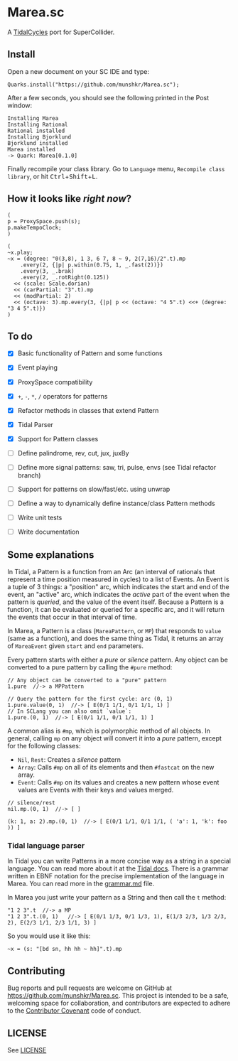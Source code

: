 # Marea.sc

A [TidalCycles](https://tidalcycles.org/) port for SuperCollider.


## Install

Open a new document on your SC IDE and type:

```
Quarks.install("https://github.com/munshkr/Marea.sc");
```

After a few seconds, you should see the following printed in the Post window:

```
Installing Marea
Installing Rational
Rational installed
Installing Bjorklund
Bjorklund installed
Marea installed
-> Quark: Marea[0.1.0]
```

Finally recompile your class library. Go to `Language` menu, `Recompile class
library`, or hit <kbd>Ctrl</kbd>+<kbd>Shift</kbd>+<kbd>L</kbd>.


## How it looks like *right now*?

```supercollider
(
p = ProxySpace.push(s);
p.makeTempoClock;
)

(
~x.play;
~x = (degree: "0(3,8), 1 3, 6 7, 8 ~ 9, 2(7,16)/2".t).mp
    .every(2, {|p| p.within(0.75, 1, _.fast(2))})
    .every(3, _.brak)
    .every(2, _.rotRight(0.125))
  << (scale: Scale.dorian)
  << (carPartial: "3".t).mp
  << (modPartial: 2)
  << (octave: 3).mp.every(3, {|p| p << (octave: "4 5".t) <<+ (degree: "3 4 5".t)})
)
```


## To do

- [x] Basic functionality of Pattern and some functions
- [x] Event playing
- [x] ProxySpace compatibility
- [x] `+`, `-`, `*`, `/` operators for patterns
- [x] Refactor methods in classes that extend Pattern
- [x] Tidal Parser
- [x] Support for Pattern classes
- [ ] Define palindrome, rev, cut, jux, juxBy
- [ ] Define more signal patterns: saw, tri, pulse, envs (see Tidal refactor branch)
- [ ] Support for patterns on slow/fast/etc. using unwrap
- [ ] Define a way to dynamically define instance/class Pattern methods
- [ ] Write unit tests
- [ ] Write documentation


## Some explanations

In Tidal, a Pattern is a function from an Arc (an interval of rationals that
represent a time position measured in cycles) to a list of Events.  An Event is
a tuple of 3 things: a "position" arc, which indicates the start and end of the
event, an "active" arc, which indicates the *active* part of the event when the
pattern is *queried*, and the value of the event itself.  Because a Pattern is
a function, it can be evaluated or queried for a specific arc, and it will
return the events that occur in that interval of time.

In Marea, a Pattern is a class (`MareaPattern`, or `MP`) that responds to
`value` (same as a function), and does the same thing as Tidal, it returns an
array of `MareaEvent` given `start` and `end` parameters.

Every pattern starts with either a *pure* or *silence* pattern. Any object can
be converted to a pure pattern by calling the `#pure` method:

```supercollider
// Any object can be converted to a "pure" pattern
1.pure  //-> a MPPattern

// Query the pattern for the first cycle: arc (0, 1)
1.pure.value(0, 1)  //-> [ E(0/1 1/1, 0/1 1/1, 1) ]
// In SCLang you can also omit `value`:
1.pure.(0, 1)  //-> [ E(0/1 1/1, 0/1 1/1, 1) ]
```

A common alias is `#mp`, which is polymorphic method of all objects.  In
general, calling `mp` on any object will convert it into a *pure* pattern,
except for the following classes:

* `Nil`, `Rest`: Creates a *silence* pattern
* `Array`: Calls `#mp` on all of its elements and then `#fastcat` on the new
  array.
* `Event`: Calls `#mp` on its values and creates a new pattern whose
  event values are Events with their keys and values merged.

```supercollider
// silence/rest
nil.mp.(0, 1)  //-> [ ]

(k: 1, a: 2).mp.(0, 1)  //-> [ E(0/1 1/1, 0/1 1/1, ( 'a': 1, 'k': foo )) ]
```

### Tidal language parser

In Tidal you can write Patterns in a more concise way as a string in a special
language.  You can read more about it at the [Tidal
docs](https://tidalcycles.org/patterns.html). There is a grammar written in
EBNF notation for the precise implementation of the language in Marea.  You can
read more in the [grammar.md](grammar.md) file.

In Marea you just write your pattern as a String and then call the `t` method:

```supercollider
"1 2 3".t  //-> a MP
"1 2 3".t.(0, 1)   //-> [ E(0/1 1/3, 0/1 1/3, 1), E(1/3 2/3, 1/3 2/3, 2), E(2/3 1/1, 2/3 1/1, 3) ]
```

So you would use it like this:

```supercollider
~x = (s: "[bd sn, hh hh ~ hh]".t).mp
```

## Contributing

Bug reports and pull requests are welcome on GitHub at
https://github.com/munshkr/Marea.sc. This project is intended to be a safe,
welcoming space for collaboration, and contributors are expected to adhere to
the [Contributor Covenant](http://contributor-covenant.org) code of conduct.

## LICENSE

See [LICENSE](LICENSE)
